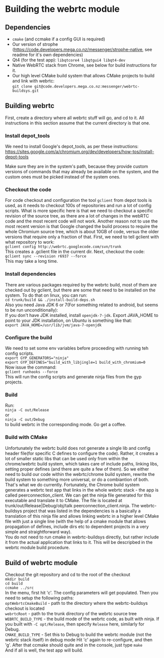 #  Building the webrtc module #

## Dependencies ##

 - `cmake` (and ccmake if a config GUI is required)  
 - Our version of strophe (https://code.developers.mega.co.nz/messenger/strophe-native, see readme for it's own dependencies)  
 - Qt4 (for the test app): `libqtcore4 libqtgui4 libqt4-dev`  
 - Native WebRTC stack from Chrome, see below for build instructions for it.  
 - Our high level CMake build system that allows CMake projects to build and link with webrtc:  
`git clone git@code.developers.mega.co.nz:messenger/webrtc-buildsys.git`

## Building webrtc ##
First, create a directory where all webrtc stuff will go, and cd to it. All instructions in this section assume that the current directory is that one.  

### Install depot_tools ###
We need to install Google's depot_tools, as per these instructions:  
https://sites.google.com/a/chromium.org/dev/developers/how-tos/install-depot-tools  

Make sure they are in the system's path, because they provide custom versions of commands that may already be available on the system, and the custom ones must be picked instead of the system ones.

### Checkout the code ###
For code checkout and configuration the tool `gclient` from depot tools is used, as it needs to checkout 100s of repositories and run a lot of config scripts. What is more specific here is that we need to checkout a specific revision of the source tree, as there are a lot of changes in the webRTC code and the most recent code will not work. Another reason not to use the most recent version is that Google changed the build process to require the whole Chromium source tree, which is about 10GB of code, versus the older versions that require only a fraction of that. First, we need to tell gclient with what repository to work:  
`gclient config http://webrtc.googlecode.com/svn/trunk`  
This creates a .gclient file in the current dir. Next, checkout the code:  
`gclient sync --revision r6937 --force`  
This may take a long time.  

### Install dependencies ###
There are various packages required by the webrtc build, most of them are checked out by gclient, but there are some that need to be installed on the system. To do that on linux, you can run:  
`cd trunk/build && ./install-build-deps.sh`  
Also you need Java JDK 6 or 7(For something related to android, but seems to be run unconditionally):  
If you don't have JDK installed, install `openjdk-7-jdk`. Export JAVA_HOME to point to your JDK installation, on Ubuntu is something like that:  
`export JAVA_HOME=/usr/lib/jvm/java-7-openjdk`   

### Configure the build ###
We need to set some env variables before proceeding with running teh config scripts.  
`export GYP_GENERATORS="ninja"`  
`export GYP_DEFINES="build_with_libjingle=1 build_with_chromium=0`  
Now issue the command:  
`gclient runhooks --force`  
This will run the config scripts and generate ninja files from the gyp projects.

### Build ###
Run:  
`ninja -C out/Release`  
or  
`ninja -C out/Debug`  
to build webrtc in the corresponding mode. Go get a coffee.

### Build with CMake ###
Unfortunately the webrtc build does not generate a single lib and config header file(for specific C defines to configure the code). Rather, it creates a lot of smaller static libs that can be used only from within the chrome/webrtc build system, which takes care of include paths, linking libs, setting proper defines (and there are quite a few of them). So we either need to build our code within the webrtc/chrome build system, rewrite the build system to something more universal, or do a combiantion of both. That's what we do currently. Fortunately, the Chrome build system generates a webrtc test app that links in the whole webrtc stack - the app is called peerconnection_client. We can get the ninja file generated for this executable and translate it to CMake. The file is located at trunk/out/Release|Debug/obj/talk peerconnection_client.ninja. The webrtc-buildsys project that was listed in the dependencies is a basically a translation of this ninja file and allows linking webrtc in a higher level CMake file with just a single line (with the help of a cmake module that allows propagation of defines, include dirs etc to dependent projects in a very simple and straightforward way).  
You do not need to run cmake in webrtc-buildsys directly, but rather include it from the actual application that links to it. This will be descripbed in the webrtc module build procedure.

## Build of webrtc module ##
Checkout the git repository and cd to the root of the checkout  
`mkdir build`  
`cd build`  
`ccmake ../src`  
In the menu, first hit 'c'. The config parameters will get populated. Then you need to setup the following paths:  
`optWebrtcCmakeBuild` -  path to the directory where the webrtc-buildsys checkout is located  
`webrtcRoot` - path to the trunk directory of the webrtc source tree  
`WEBRTC_BUILD_TYPE` - the build mode of the webrtc code, as built with ninja. If you built with `-C opt/Release`, then specify `Release` here, similarly for Debug.  
`CMAKE_BUILD_TYPE` - Set this to Debug to build the webrtc module (not the webrtc stack itself) in debug mode 
Hit 'c' again to re-configure, and then 'g'. After that ccmake should quite and in the console, just type
`make`  
And if all is well, the test app will build.

